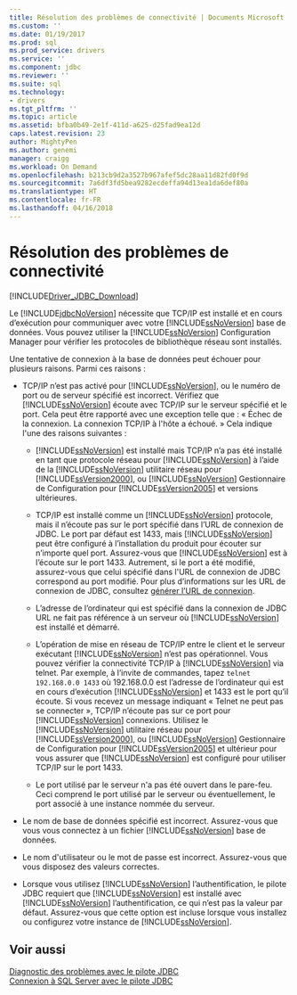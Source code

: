 ```yaml
---
title: Résolution des problèmes de connectivité | Documents Microsoft
ms.custom: ''
ms.date: 01/19/2017
ms.prod: sql
ms.prod_service: drivers
ms.service: ''
ms.component: jdbc
ms.reviewer: ''
ms.suite: sql
ms.technology:
- drivers
ms.tgt_pltfrm: ''
ms.topic: article
ms.assetid: bfba0b49-2e1f-411d-a625-d25fad9ea12d
caps.latest.revision: 23
author: MightyPen
ms.author: genemi
manager: craigg
ms.workload: On Demand
ms.openlocfilehash: b213cb9d2a3527b967afef5dc28aa11d82fd0f9d
ms.sourcegitcommit: 7a6df3fd5bea9282ecdeffa94d13ea1da6def80a
ms.translationtype: HT
ms.contentlocale: fr-FR
ms.lasthandoff: 04/16/2018
---
```

# <a name="troubleshooting-connectivity"></a>Résolution des problèmes de connectivité
[!INCLUDE[Driver_JDBC_Download](../../includes/driver_jdbc_download.md)]

  Le [!INCLUDE[jdbcNoVersion](../../includes/jdbcnoversion_md.md)] nécessite que TCP/IP est installé et en cours d’exécution pour communiquer avec votre [!INCLUDE[ssNoVersion](../../includes/ssnoversion_md.md)] base de données. Vous pouvez utiliser la [!INCLUDE[ssNoVersion](../../includes/ssnoversion_md.md)] Configuration Manager pour vérifier les protocoles de bibliothèque réseau sont installés.  
  
 Une tentative de connexion à la base de données peut échouer pour plusieurs raisons. Parmi ces raisons :  
  
-   TCP/IP n’est pas activé pour [!INCLUDE[ssNoVersion](../../includes/ssnoversion_md.md)], ou le numéro de port ou de serveur spécifié est incorrect. Vérifiez que [!INCLUDE[ssNoVersion](../../includes/ssnoversion_md.md)] écoute avec TCP/IP sur le serveur spécifié et le port. Cela peut être rapporté avec une exception telle que : « Échec de la connexion. La connexion TCP/IP à l'hôte a échoué. » Cela indique l'une des raisons suivantes :  
  
    -   [!INCLUDE[ssNoVersion](../../includes/ssnoversion_md.md)] est installé mais TCP/IP n’a pas été installé en tant que protocole réseau pour [!INCLUDE[ssNoVersion](../../includes/ssnoversion_md.md)] à l’aide de la [!INCLUDE[ssNoVersion](../../includes/ssnoversion_md.md)] utilitaire réseau pour [!INCLUDE[ssVersion2000](../../includes/ssversion2000_md.md)], ou [!INCLUDE[ssNoVersion](../../includes/ssnoversion_md.md)] Gestionnaire de Configuration pour [!INCLUDE[ssVersion2005](../../includes/ssversion2005_md.md)] et versions ultérieures.  
  
    -   TCP/IP est installé comme un [!INCLUDE[ssNoVersion](../../includes/ssnoversion_md.md)] protocole, mais il n’écoute pas sur le port spécifié dans l’URL de connexion de JDBC. Le port par défaut est 1433, mais [!INCLUDE[ssNoVersion](../../includes/ssnoversion_md.md)] peut être configuré à l’installation du produit pour écouter sur n’importe quel port. Assurez-vous que [!INCLUDE[ssNoVersion](../../includes/ssnoversion_md.md)] est à l’écoute sur le port 1433. Autrement, si le port a été modifié, assurez-vous que celui spécifié dans l'URL de connexion de JDBC correspond au port modifié. Pour plus d’informations sur les URL de connexion de JDBC, consultez [générer l’URL de connexion](../../connect/jdbc/building-the-connection-url.md).  
  
    -   L’adresse de l’ordinateur qui est spécifié dans la connexion de JDBC URL ne fait pas référence à un serveur où [!INCLUDE[ssNoVersion](../../includes/ssnoversion_md.md)] est installé et démarré.  
  
    -   L’opération de mise en réseau de TCP/IP entre le client et le serveur exécutant [!INCLUDE[ssNoVersion](../../includes/ssnoversion_md.md)] n’est pas opérationnel. Vous pouvez vérifier la connectivité TCP/IP à [!INCLUDE[ssNoVersion](../../includes/ssnoversion_md.md)] via telnet. Par exemple, à l’invite de commandes, tapez `telnet 192.168.0.0 1433` où 192.168.0.0 est l’adresse de l’ordinateur qui est en cours d’exécution [!INCLUDE[ssNoVersion](../../includes/ssnoversion_md.md)] et 1433 est le port qu’il écoute. Si vous recevez un message indiquant « Telnet ne peut pas se connecter », TCP/IP n’écoute pas sur ce port pour [!INCLUDE[ssNoVersion](../../includes/ssnoversion_md.md)] connexions. Utilisez le [!INCLUDE[ssNoVersion](../../includes/ssnoversion_md.md)] utilitaire réseau pour [!INCLUDE[ssVersion2000](../../includes/ssversion2000_md.md)], ou [!INCLUDE[ssNoVersion](../../includes/ssnoversion_md.md)] Gestionnaire de Configuration pour [!INCLUDE[ssVersion2005](../../includes/ssversion2005_md.md)] et ultérieur pour vous assurer que [!INCLUDE[ssNoVersion](../../includes/ssnoversion_md.md)] est configuré pour utiliser TCP/IP sur le port 1433.  
  
    -   Le port utilisé par le serveur n'a pas été ouvert dans le pare-feu. Ceci comprend le port utilisé par le serveur ou éventuellement, le port associé à une instance nommée du serveur.  
  
-   Le nom de base de données spécifié est incorrect. Assurez-vous que vous vous connectez à un fichier [!INCLUDE[ssNoVersion](../../includes/ssnoversion_md.md)] base de données.  
  
-   Le nom d'utilisateur ou le mot de passe est incorrect. Assurez-vous que vous disposez des valeurs correctes.  
  
-   Lorsque vous utilisez [!INCLUDE[ssNoVersion](../../includes/ssnoversion_md.md)] l’authentification, le pilote JDBC requiert que [!INCLUDE[ssNoVersion](../../includes/ssnoversion_md.md)] est installé avec [!INCLUDE[ssNoVersion](../../includes/ssnoversion_md.md)] l’authentification, ce qui n’est pas la valeur par défaut. Assurez-vous que cette option est incluse lorsque vous installez ou configurez votre instance de [!INCLUDE[ssNoVersion](../../includes/ssnoversion_md.md)].  
  
## <a name="see-also"></a>Voir aussi  
 [Diagnostic des problèmes avec le pilote JDBC](../../connect/jdbc/diagnosing-problems-with-the-jdbc-driver.md)   
 [Connexion à SQL Server avec le pilote JDBC](../../connect/jdbc/connecting-to-sql-server-with-the-jdbc-driver.md)  
  
  
